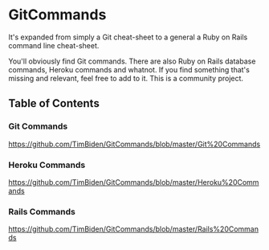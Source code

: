 # GitCommands
It's expanded from simply a Git cheat-sheet to a general a Ruby on Rails command line cheat-sheet.

You'll obviously find Git commands. There are also Ruby on Rails database commands, Heroku commands and whatnot. If you find something that's missing and relevant, feel free to add to it. This is a community project.

## Table of Contents ##

### Git Commands ###
https://github.com/TimBiden/GitCommands/blob/master/Git%20Commands

### Heroku Commands ###
https://github.com/TimBiden/GitCommands/blob/master/Heroku%20Commands

### Rails Commands ###
https://github.com/TimBiden/GitCommands/blob/master/Rails%20Commands
